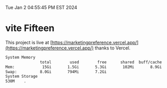 Tue Jan  2 04:55:45 PM EST 2024

# vite Fifteen


This project is live at [https://marketingpreference.vercel.app/](https://marketingpreference.vercel.app/) thanks to Vercel.

```bash
System Memory
               total        used        free      shared  buff/cache   available
Mem:            15Gi       1.5Gi       5.3Gi       102Mi       8.9Gi        13Gi
Swap:          8.0Gi       794Mi       7.2Gi
System Storage
530M	.
```
```bash
